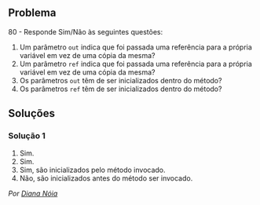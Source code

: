 ## Problema

80 - Responde Sim/Não às seguintes questões:

1. Um parâmetro `out` indica que foi passada uma referência para a própria
variável em vez de uma cópia da mesma?
2. Um parâmetro `ref` indica que foi passada uma referência para a própria
variável em vez de uma cópia da mesma?
3. Os parâmetros `out` têm de ser inicializados dentro do método?
4. Os parâmetros `ref` têm de ser inicializados dentro do método?

## Soluções

### Solução 1

1. Sim.
2. Sim.
3. Sim, são inicializados pelo método invocado.
4. Não, são inicializados antes do método ser invocado.

*Por [Diana Nóia](https://github.com/DianaNoia)*
